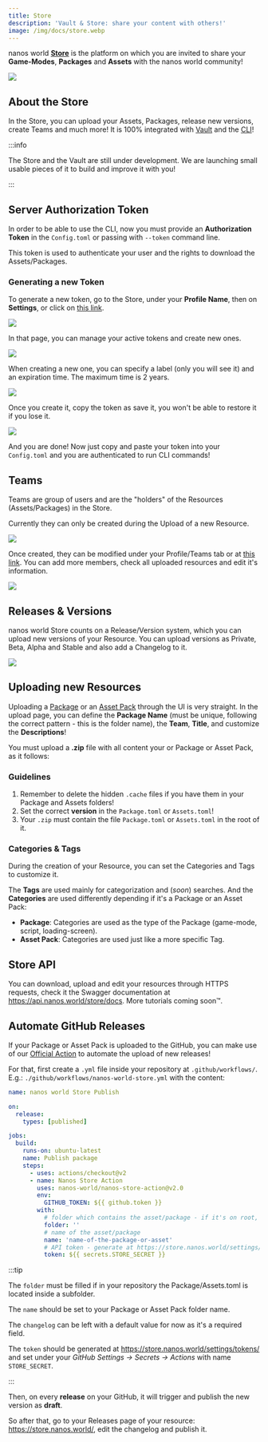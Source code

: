 ```yaml
---
title: Store
description: 'Vault & Store: share your content with others!'
image: /img/docs/store.webp
---
```



nanos world [**Store**](https://store.nanos.world) is the platform on which you are invited to share your **Game-Modes**, **Packages** and **Assets** with the nanos world community!

![](/img/docs/store.webp)


## About the Store

In the Store, you can upload your Assets, Packages, release new versions, create Teams and much more! It is 100% integrated with [Vault](vault) and the [CLI](/core-concepts/server-manual/command-line-interface.mdx)!

:::info

The Store and the Vault are still under development. We are launching small usable pieces of it to build and improve it with you!

:::


## Server Authorization Token

In order to be able to use the CLI, now you must provide an **Authorization Token** in the `Config.toml` or passing with `--token` command line.

This token is used to authenticate your user and the rights to download the Assets/Packages.


### Generating a new Token

To generate a new token, go to the Store, under your **Profile Name**, then on **Settings**, or click on [this link](https://store.nanos.world/settings/tokens/).

![](/img/docs/store-02.webp)

In that page, you can manage your active tokens and create new ones.

![](/img/docs/store-03.webp)

When creating a new one, you can specify a label (only you will see it) and an expiration time. The maximum time is 2 years.

![](/img/docs/store-04.webp)

Once you create it, copy the token as save it, you won't be able to restore it if you lose it.

![](/img/docs/store-05.webp)

And you are done! Now just copy and paste your token into your `Config.toml` and you are authenticated to run CLI commands!


## Teams

Teams are group of users and are the "holders" of the Resources (Assets/Packages) in the Store.

Currently they can only be created during the Upload of a new Resource.

![](/img/docs/store-06.webp)

Once created, they can be modified under your Profile/Teams tab or at [this link](https://store.nanos.world/teams/). You can add more members, check all uploaded resources and edit it's information.

![](/img/docs/store-07.webp)


## Releases & Versions

nanos world Store counts on a Release/Version system, which you can upload new versions of your Resource. You can upload versions as Private, Beta, Alpha and Stable and also add a Changelog to it.

![](/img/docs/store-08.webp)


## Uploading new Resources

Uploading a [Package](https://store.nanos.world/packages/create/) or an [Asset Pack](https://store.nanos.world/assets/create/) through the UI is very straight. In the upload page, you can define the **Package Name** (must be unique, following the correct pattern - this is the folder name), the **Team**, **Title**, and customize the **Descriptions**!

You must upload a **.zip** file with all content your or Package or Asset Pack, as it follows:


### Guidelines

1. Remember to delete the hidden `.cache` files if you have them in your Package and Assets folders!
2. Set the correct **version** in the `Package.toml` or `Assets.toml`!
3. Your `.zip` must contain the file `Package.toml` or `Assets.toml` in the root of it.


### Categories & Tags

During the creation of your Resource, you can set the Categories and Tags to customize it.

The **Tags** are used mainly for categorization and (*soon*) searches. And the **Categories** are used differently depending if it's a Package or an Asset Pack:

* **Package**: Categories are used as the type of the Package (game-mode, script, loading-screen).
* **Asset Pack**: Categories are used just like a more specific Tag.


## Store API

You can download, upload and edit your resources through HTTPS requests, check it the Swagger documentation at https://api.nanos.world/store/docs. More tutorials coming soon™.


## Automate GitHub Releases

If your Package or Asset Pack is uploaded to the GitHub, you can make use of our [Official Action](https://github.com/marketplace/actions/nanos-store-action) to automate the upload of new releases!

For that, first create a `.yml` file inside your repository at `.github/workflows/`. E.g.: `./github/workflows/nanos-world-store.yml` with the content:

```yml
name: nanos world Store Publish

on:
  release:
    types: [published]

jobs:
  build:
    runs-on: ubuntu-latest
    name: Publish package
    steps:
      - uses: actions/checkout@v2
      - name: Nanos Store Action
        uses: nanos-world/nanos-store-action@v2.0
        env:
          GITHUB_TOKEN: ${{ github.token }}
        with:
          # folder which contains the asset/package - if it's on root, leave it blank
          folder: ''
          # name of the asset/package
          name: 'name-of-the-package-or-asset'
          # API token - generate at https://store.nanos.world/settings/tokens/ and set under Settings -> Secrets -> Actions with name STORE_SECRET
          token: ${{ secrets.STORE_SECRET }}
```

:::tip

The `folder` must be filled if in your repository the Package/Assets.toml is located inside a subfolder.

The `name` should be set to your Package or Asset Pack folder name.

The `changelog` can be left with a default value for now as it's a required field.

The `token` should be generated at https://store.nanos.world/settings/tokens/ and set under your *GitHub Settings -> Secrets -> Actions* with name `STORE_SECRET`.

:::

Then, on every **release** on your GitHub, it will trigger and publish the new version as **draft**.

So after that, go to your Releases page of your resource: https://store.nanos.world/, edit the changelog and publish it.

